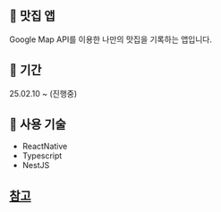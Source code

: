 ## 📌 맛집 앱
Google Map API를 이용한 나만의 맛집을 기록하는 앱입니다.

## 📆 기간
25.02.10 ~ (진행중)

## 📖 사용 기술
- ReactNative
- Typescript
- NestJS

## [참고](https://velog.io/@chaanghan/series/맛집-앱-만들기)
